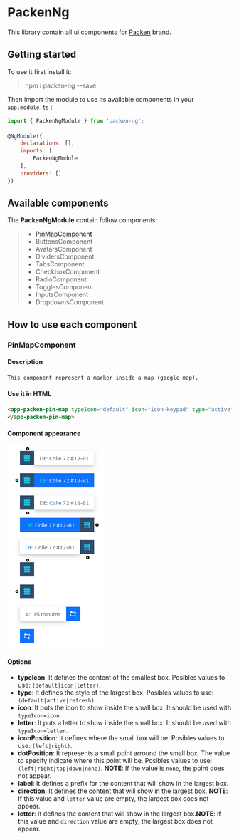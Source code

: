 # PackenNg

This library contain all ui components for [Packen](https://packen.co) brand.

## Getting started

To use it first install it:

> npm i packen-ng --save

Then import the module to use its available components in your `app.module.ts` :

``` javascript
import { PackenNgModule } from 'packen-ng';

@NgModule({
    declarations: [],
    imports: [
        PackenNgModule
    ],
    providers: []
})
```

## Available components

The **PackenNgModule** contain follow components:

>
> * [PinMapComponent](###PinMapComponent)
> * ButtonsComponent
> * AvatarsComponent
> * DividersComponent
> * TabsComponent
> * CheckboxComponent
> * RadioComponent
> * TogglesComponent
> * InputsComponent
> * DropdownsComponent
>

## How to use each component

### PinMapComponent

#### Description

``` 
This component represent a marker inside a map (google map).
```

#### Use it in HTML

``` html
<app-packen-pin-map typeIcon="default" icon="icon-keypad" type="active" [label]="'somelabel" [direction]="somedescription" iconPosition="left" dotPosition="down">
</app-packen-pin-map>
```

#### Component appearance

![](src/assets/examples/packen-pin.png)

#### Options

 - **typeIcon**: It defines the content of the smallest box. Posibles values to use: `(default|icon|letter)`.
 - **type**: It defines the style of the largest box. Posibles values to use: `(default|active|refresh)`.
 - **icon**: It puts the icon to show inside the small box. It should be used with `typeIcon=icon`.
 - **letter**: It puts a letter to show inside the small box. It should be used with `typeIcon=letter`.
 - **iconPosition**: It defines where the small box will be. Posibles values to use: `(left|right)`.
 - **dotPosition**: It represents a small point arround the small box. The value to specify indicate where this point will be. Posibles values to use: `(left|right|top|down|none)`. **NOTE**: If the value is `none`, the point does not appear.
 - **label**: It defines a prefix for the content that will show in the largest box.
 - **direction**: It defines the content that will show in the largest box. **NOTE**: If this value and `letter` value are empty, the largest box does not appear.
 - **letter**: It defines the content that will show in the largest box.**NOTE**: If this value and `direction` value are empty, the largest box does not appear.
